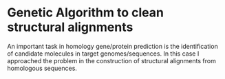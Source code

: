 # Genetic Algorithm to clean structural alignments
An important task in homology gene/protein prediction is the identification of candidate molecules in target genomes/sequences. In this case I approached the problem in the construction of structural alignments from homologous sequences.
